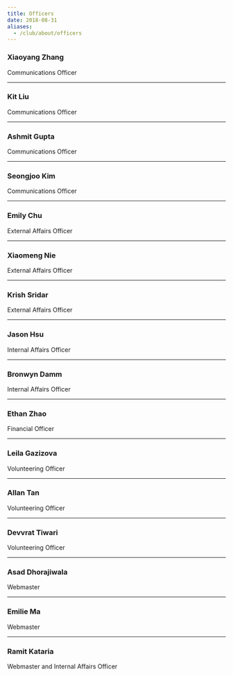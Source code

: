 ```yaml
---
title: Officers
date: 2018-08-31
aliases:
  - /club/about/officers
---
```


### Xiaoyang Zhang

Communications Officer

---

### Kit Liu

Communications Officer

---

### Ashmit Gupta

Communications Officer

---

### Seongjoo Kim

Communications Officer

---

### Emily Chu

External Affairs Officer

---

### Xiaomeng Nie

External Affairs Officer

---

### Krish Sridar

External Affairs Officer

---

### Jason Hsu

Internal Affairs Officer

---

### Bronwyn Damm

Internal Affairs Officer

---

### Ethan Zhao

Financial Officer

---

### Leila Gazizova

Volunteering Officer

---

### Allan Tan

Volunteering Officer

---

### Devvrat Tiwari

Volunteering Officer

---

### Asad Dhorajiwala

Webmaster

---

### Emilie Ma

Webmaster

---

### Ramit Kataria

Webmaster and Internal Affairs Officer
